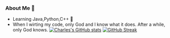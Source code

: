### About Me 👋

- Learning Java,Python,C++ :shit:
- When I wirting my code, only God and I know what it does. After a while, only God knows.
[![Charles's GitHub stats](https://github-readme-stats.vercel.app/api?username=cyc123456789)](https://github.com/anuraghazra/github-readme-stats)
[![GitHub Streak](https://github-readme-streak-stats.herokuapp.com?user=cyc123456789)](https://git.io/streak-stats)
